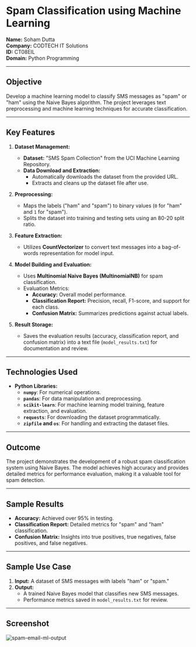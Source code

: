 # **Spam Classification using Machine Learning**

**Name:** Soham Dutta  
**Company:** CODTECH IT Solutions  
**ID:** CT08EIL  
**Domain:** Python Programming  

---

## **Objective**  
Develop a machine learning model to classify SMS messages as "spam" or "ham" using the Naive Bayes algorithm. The project leverages text preprocessing and machine learning techniques for accurate classification.

---

## **Key Features**

1. **Dataset Management:**  
   - **Dataset:** "SMS Spam Collection" from the UCI Machine Learning Repository.  
   - **Data Download and Extraction:**  
     - Automatically downloads the dataset from the provided URL.  
     - Extracts and cleans up the dataset file after use.  

2. **Preprocessing:**  
   - Maps the labels ("ham" and "spam") to binary values (`0` for "ham" and `1` for "spam").  
   - Splits the dataset into training and testing sets using an 80-20 split ratio.  

3. **Feature Extraction:**  
   - Utilizes **CountVectorizer** to convert text messages into a bag-of-words representation for model input.  

4. **Model Building and Evaluation:**  
   - Uses **Multinomial Naive Bayes (MultinomialNB)** for spam classification.  
   - Evaluation Metrics:  
     - **Accuracy:** Overall model performance.  
     - **Classification Report:** Precision, recall, F1-score, and support for each class.  
     - **Confusion Matrix:** Summarizes predictions against actual labels.

5. **Result Storage:**  
   - Saves the evaluation results (accuracy, classification report, and confusion matrix) into a text file (`model_results.txt`) for documentation and review.

---

## **Technologies Used**

- **Python Libraries:**  
  - **`numpy`**: For numerical operations.  
  - **`pandas`**: For data manipulation and preprocessing.  
  - **`scikit-learn`**: For machine learning model training, feature extraction, and evaluation.  
  - **`requests`**: For downloading the dataset programmatically.  
  - **`zipfile` and `os`**: For handling and extracting the dataset files.  

---

## **Outcome**

The project demonstrates the development of a robust spam classification system using Naive Bayes. The model achieves high accuracy and provides detailed metrics for performance evaluation, making it a valuable tool for spam detection.

---

## **Sample Results**

- **Accuracy:** Achieved over 95% in testing.  
- **Classification Report:** Detailed metrics for "spam" and "ham" classification.  
- **Confusion Matrix:** Insights into true positives, true negatives, false positives, and false negatives.

---

## **Sample Use Case**

1. **Input:** A dataset of SMS messages with labels "ham" or "spam."  
2. **Output:**  
   - A trained Naive Bayes model that classifies new SMS messages.  
   - Performance metrics saved in `model_results.txt` for review.  

---

## **Screenshot**

![spam-email-ml-output](https://github.com/user-attachments/assets/6d3a46b0-3c5f-4f88-b12a-e8bc62405da4)

